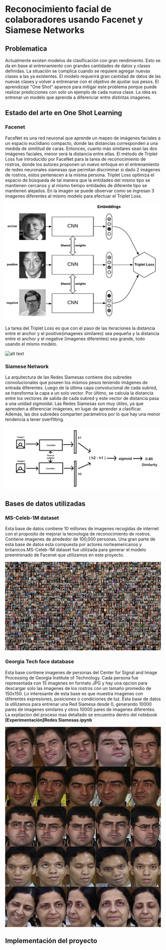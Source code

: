 # Reconocimiento facial de colaboradores usando Facenet y Siamese Networks


## Problematica

Actualmente existen modelos de clasificación con gran rendimiento. Esto se da en base al entrenamiento con grandes cantidades de datos y clases definidas. La situación se complica cuando se requiere agregar nuevas clases a las ya existentes. El modelo requerirá gran cantidad de datos de las nuevas clases y volver a entrenarse con el objetivo de ajustar sus pesos. El aprendizaje "One Shot" aparece para mitigar este problema porque puede realizar predicciones con solo un ejemplo de cada nueva clase. La idea es entrenar un modelo que aprenda a diferenciar entre distintas imagenes.

## Estado del arte en One Shot Learning

### Facenet
FaceNet es una red neuronal que aprende un mapeo de imágenes faciales a un espacio euclidiano compacto, donde las distancias corresponden a una medida de similitud de caras. Entonces, cuanto más similares sean las dos imágenes faciales, menor será la distancia entre ellas. El método de Triplet Loss fue introducido por FaceNet para la tarea de reconocimiento de rostros, donde los autores proponen un nuevo enfoque en el entrenamiento de redes neuronales siamesas que permitan discriminar si dado 2 imágenes de rostros, estos pertenecen a la misma persona. Triplet Loss optimiza el espacio de búsqueda de tal manera que la entidades del mismo tipo se mantienen cercanos y al mismo tiempo entidades de diferente tipo se mantienen alejados. En la imagen se puede observar como se ingresan 3 imagenes diferentes al mismo modelo para efectuar el Triplet Loss.

![alt text](https://github.com/vcarlosrb/reconocimiento-facial-de-colaboradores/blob/master/Implementacion%20del%20sistema/assets/triplet_loss_example.png?raw=true)

La tarea del Triplet Loss es que con el paso de las iteraciones la distancia entre el anchor y el positive(imagenes similares) sea pequeña y la distancia entre el anchor y el negative (imagenes diferentes) sea grande, todo usando el mismo modelo.

![alt text](https://github.com/vcarlosrb/reconocimiento-facial-de-colaboradores/blob/master/Implementacion%20del%20sistema/assets/triplet_loss_function.png?raw=true)

### Siamese Network
La arquitectura de las Redes Siamesas contiene dos subredes convolucionales que poseen los mismos pesos teniendo imágenes de entrada diferentes. Luego de la última capa convolucional de cada subred, se transforma la capa a un solo vector. Por último, se calcula la distancia entre los vectores de salida de cada subred y este vector de distancia pasa a una unidad sigmoidal. Las Redes Siamesas son muy útiles, ya que aprenden a diferenciar imágenes, en lugar de aprender a clasificar. Además, las dos subredes comparten parámetros por lo que hay una menor tendencia a tener overfitting.

![alt text](https://github.com/vcarlosrb/reconocimiento-facial-de-colaboradores/blob/master/Implementacion%20del%20sistema/assets/siamese.png?raw=true)

## Bases de datos utilizadas

### MS-Celeb-1M dataset
Esta base de datos contiene 10 millones de imagenes recogidas de internet con el proposito de mejorar la tecnologia de reconocimiento de rostros. Contiene imagenes de alrededor de 100,000 personas. Una gran parte de esta base de datos esta compuesta por actores norteamericanos y britanicos.MS-Celeb-1M dataset fue utilizada para generar el modelo preentrenado de Facenet que utilizamos en este proyecto. 

![alt text](https://github.com/vcarlosrb/reconocimiento-facial-de-colaboradores/blob/master/Implementacion%20del%20sistema/assets/msceleb.jpg?raw=true)

### Georgia Tech face database
Esta base contiene imagenes de personas del Center for Signal and Image Processing de Georgia Institute of Technology. Cada persona fue representada con 15 imagenes en formato JPG y hay una opcion para descargar solo las imagenes de los rostros con un tamaño promedio de 150x150. Lo interesante de esta base es que muestra imagenes con diferentes expresiones, posiciones o condiciones de luz. Esta base de datos la utilizamos para entrenar una Red Siamesa desde 0, generando 10000 pares de imagenes similares y otros 10000 pares de imagenes diferentes. La expliacion del proceso mas detallado se encuentra dentro del notebook **[Experimentación]Redes Siamesas.ipynb**

![alt text](https://github.com/vcarlosrb/reconocimiento-facial-de-colaboradores/blob/master/Implementacion%20del%20sistema/assets/Georgia-Tech-Faces-dataset.png?raw=true)

## Implementación del proyecto



